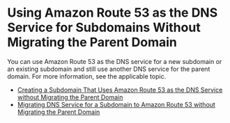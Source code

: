 # Using Amazon Route 53 as the DNS Service for Subdomains Without Migrating the Parent Domain<a name="creating-migrating"></a>

You can use Amazon Route 53 as the DNS service for a new subdomain or an existing subdomain and still use another DNS service for the parent domain\. For more information, see the applicable topic\.


+ [Creating a Subdomain That Uses Amazon Route 53 as the DNS Service without Migrating the Parent Domain](CreatingNewSubdomain.md)
+ [Migrating DNS Service for a Subdomain to Amazon Route 53 without Migrating the Parent Domain](MigratingSubdomain.md)